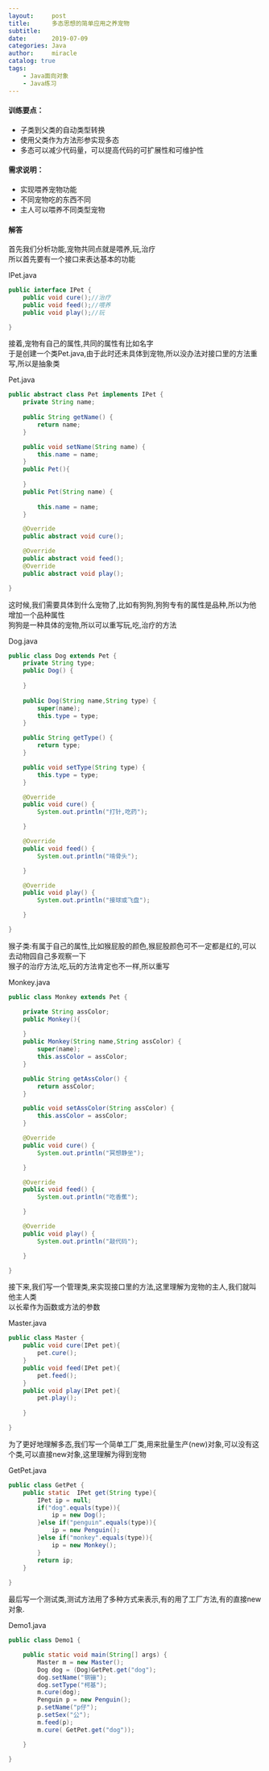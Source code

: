 ```yaml
---
layout:     post
title:      多态思想的简单应用之养宠物
subtitle:   
date:       2019-07-09
categories: Java
author:     miracle
catalog: true
tags:
    - Java面向对象
    - Java练习
---
```


#### 训练要点：

* 子类到父类的自动类型转换
* 使用父类作为方法形参实现多态
* 多态可以减少代码量，可以提高代码的可扩展性和可维护性

#### 需求说明：

* 实现喂养宠物功能
* 不同宠物吃的东西不同
* 主人可以喂养不同类型宠物

#### 解答

首先我们分析功能,宠物共同点就是喂养,玩,治疗  
所以首先要有一个接口来表达基本的功能

IPet.java

```java
public interface IPet {
	public void cure();//治疗
	public void feed();//喂养
	public void play();//玩

}
```

接着,宠物有自己的属性,共同的属性有比如名字  
于是创建一个类Pet.java,由于此时还未具体到宠物,所以没办法对接口里的方法重写,所以是抽象类

Pet.java

```java
public abstract class Pet implements IPet {
	private String name;
	
	public String getName() {
		return name;
	}

	public void setName(String name) {
		this.name = name;
	}
	public Pet(){
		
	}
	public Pet(String name) {
		
		this.name = name;
	}

	@Override
	public abstract void cure();

	@Override
	public abstract void feed();
	@Override
	public abstract void play();

}
```
这时候,我们需要具体到什么宠物了,比如有狗狗,狗狗专有的属性是品种,所以为他增加一个品种属性  
狗狗是一种具体的宠物,所以可以重写玩,吃,治疗的方法

Dog.java

```java
public class Dog extends Pet {
	private String type;
	public Dog() {
		
	}
	
	public Dog(String name,String type) {
		super(name);
		this.type = type;
	}

	public String getType() {
		return type;
	}

	public void setType(String type) {
		this.type = type;
	}

	@Override
	public void cure() {
		System.out.println("打针,吃药");

	}

	@Override
	public void feed() {
		System.out.println("啃骨头");

	}

	@Override
	public void play() {
		System.out.println("接球或飞盘");

	}

}
```

猴子类:有属于自己的属性,比如猴屁股的颜色,猴屁股颜色可不一定都是红的,可以去动物园自己多观察一下  
猴子的治疗方法,吃,玩的方法肯定也不一样,所以重写

Monkey.java

```java
public class Monkey extends Pet {

	private String assColor;
	public Monkey(){
		
	}
	public Monkey(String name,String assColor) {
		super(name);
		this.assColor = assColor;
	}

	public String getAssColor() {
		return assColor;
	}

	public void setAssColor(String assColor) {
		this.assColor = assColor;
	}

	@Override
	public void cure() {
		System.out.println("冥想静坐");

	}

	@Override
	public void feed() {
		System.out.println("吃香蕉");

	}

	@Override
	public void play() {
		System.out.println("敲代码");

	}

}
```

接下来,我们写一个管理类,来实现接口里的方法,这里理解为宠物的主人,我们就叫他主人类  
以长辈作为函数或方法的参数  

Master.java

```java
public class Master {
	public void cure(IPet pet){
		pet.cure();
	}
	public void feed(IPet pet){
		pet.feed();
	}
	public void play(IPet pet){
		pet.play();
		
	}

}
```

为了更好地理解多态,我们写一个简单工厂类,用来批量生产(new)对象,可以没有这个类,可以直接new对象,这里理解为得到宠物

GetPet.java

```java
public class GetPet {
	public static  IPet get(String type){
		IPet ip = null;
		if("dog".equals(type)){
			ip = new Dog();
		}else if("penguin".equals(type)){
			ip = new Penguin();
		}else if("monkey".equals(type)){
			ip = new Monkey();
		}
		return ip;
	}
	
}

```

最后写一个测试类,测试方法用了多种方式来表示,有的用了工厂方法,有的直接new对象.

Demo1.java

```java
public class Demo1 {

	public static void main(String[] args) {
		Master m = new Master();
		Dog dog = (Dog)GetPet.get("dog");
		dog.setName("钢镚");
		dog.setType("柯基");
		m.cure(dog);
		Penguin p = new Penguin();
		p.setName("p仔");
		p.setSex("公");
		m.feed(p);
		m.cure( GetPet.get("dog"));

	}

}
```